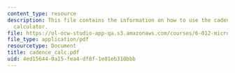 ```yaml
---
content_type: resource
description: This file contains the information on how to use the cadence waveform
  calculator.
file: https://ol-ocw-studio-app-qa.s3.amazonaws.com/courses/6-012-microelectronic-devices-and-circuits-fall-2005/4ed156440a15fea4df8f1e01eb310bbb_cadence_calc.pdf
file_type: application/pdf
resourcetype: Document
title: cadence_calc.pdf
uid: 4ed15644-0a15-fea4-df8f-1e01eb310bbb
---
```

